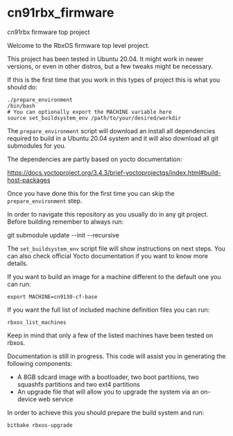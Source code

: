 # cn91rbx_firmware

cn91rbx firmware top project

Welcome to the RbxOS firmware top level project.

This project has been tested in Ubuntu 20.04. It might work in newer versions,
or even in other distros, but a few tweaks might be necessary.

If this is the first time that you work in this types of project this is what you 
should do:

```
./prepare_environment
/bin/bash
# You can optionally export the MACHINE variable here
source set_buildsystem_env /path/to/your/desired/workdir
```

The `prepare_environment` script will download an install all dependencies required 
to build in a Ubuntu 20.04 system and it will also download all git submodules for you.

The dependencies are partly based on yocto documentation:

https://docs.yoctoproject.org/3.4.3/brief-yoctoprojectqs/index.html#build-host-packages

Once you have done this for the first time you can skip the `prepare_environment` step.

In order to navigate this repository as you usually do
in any git project. Before building remember to always run:

git submodule update --init --recursive

The `set_buildsystem_env` script file will show instructions on next steps. You can also
check official Yocto documentation if you want to know more details. 

If you want to build an image for a machine different to the default one you can
run:

```
export MACHINE=cn9130-cf-base
```

If you want the full list of included machine definition files you can run:

```
rbxos_list_machines
```

Keep in mind that only a few of the listed machines have been tested on rbxos.

Documentation is still in progress. This code will assist you in generating the following components:

* A 8GB sdcard image with a bootloader, two boot partitions, two squashfs partitions and two ext4 partitions
* An upgrade file that will allow you to upgrade the system via an on-device web service

In order to achieve this you should prepare the build system and run:

```
bitbake rbxos-upgrade
```
